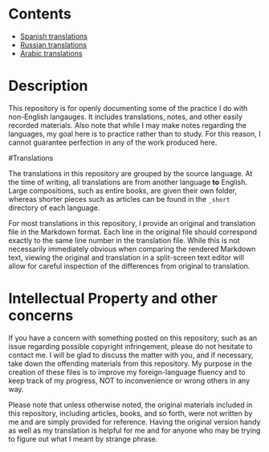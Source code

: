 # Contents

* [Spanish translations](/spanish)
* [Russian translations](/russian)
* [Arabic translations](/arabic)

# Description

This repository is for openly documenting some of the practice I do with non-English langauges. It includes translations, notes, and other easily recorded materials.
Also note that while I may make notes regarding the languages, my goal here is to practice rather than to study. For this reason, I cannot guarantee perfection in any of the work produced here.

#Translations

The translations in this repository are grouped by the source language. At the time of writing, all translations are from another language **to** English. Large compositions, such as entire books, are given their own folder, whereas shorter pieces such as articles can be found in the `_short` directory of each language.

For most translations in this repository, I provide an original and translation file in the Markdown format. Each line in the original file should correspond exactly to the same line number in the translation file. While this is not necessarily immediately obvious when comparing the rendered Markdown text, viewing the original and translation in a split-screen text editor will allow for careful inspection of the differences from original to translation.

# Intellectual Property and other concerns

If you have a concern with something posted on this repository, such as an issue regarding possible copyright infringement, please do not hesitate to contact me. I will be glad to discuss the matter with you, and if necessary, take down the offending materials from this repository. My purpose in the creation of these files is to improve my foreign-language fluency and to keep track of my progress, NOT to inconvenience or wrong others in any way.

Please note that unless otherwise noted, the original materials included in this repository, including articles, books, and so forth, were not written by me and are simply provided for reference. Having the original version handy as well as my translation is helpful for me and for anyone who may be trying to figure out what I meant by strange phrase.
